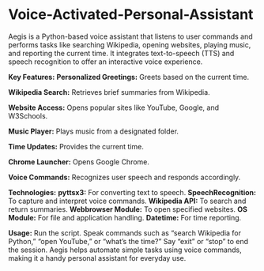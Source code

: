 # Voice-Activated-Personal-Assistant
Aegis is a Python-based voice assistant that listens to user commands and performs tasks like searching Wikipedia, opening websites, playing music, and reporting the current time. It integrates text-to-speech (TTS) and speech recognition to offer an interactive voice experience.

**Key Features:**
**Personalized Greetings:** Greets based on the current time.

**Wikipedia Search:** Retrieves brief summaries from Wikipedia.

**Website Access:** Opens popular sites like YouTube, Google, and W3Schools.

**Music Player:** Plays music from a designated folder.

**Time Updates:** Provides the current time.

**Chrome Launcher:** Opens Google Chrome.

**Voice Commands:** Recognizes user speech and responds accordingly. 

**Technologies:**
**pyttsx3:** For converting text to speech.
**SpeechRecognition:** To capture and interpret voice commands.
**Wikipedia API:** To search and return summaries.
**Webbrowser Module:** To open specified websites.
**OS Module:** For file and application handling.
**Datetime:** For time reporting.

**Usage:**
Run the script.
Speak commands such as “search Wikipedia for Python,” “open YouTube,” or “what’s the time?”
Say “exit” or “stop” to end the session.
Aegis helps automate simple tasks using voice commands, making it a handy personal assistant for everyday use.
